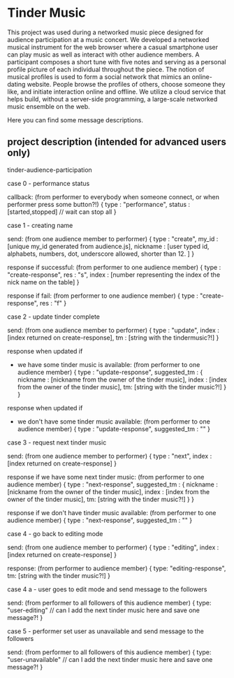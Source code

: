 # Tinder Music

This project was used during a networked music piece designed for audience participation at a music concert. 
We developed a networked musical instrument for the web browser where a casual smartphone user can play music as well as interact with other audience members. 
A participant composes a short tune with five notes and serving as a personal profile picture of each individual throughout the piece. 
The notion of musical profiles is used to form a social network that mimics an online-dating website. People browse the profiles of others, choose someone they like, and initiate interaction online and offline. 
We utilize a cloud service that helps build, without a server-side programming, a large-scale networked music ensemble on the web. 

Here you can find some message descriptions.

## project description (intended for advanced users only)

tinder-audience-participation

case 0 - performance status

callback: (from performer to everybody when someone connect, or when performer press some button?!)
{
	type : "performance",
	status : [started,stopped]	// wait can stop all
}

case 1 - creating name

send: (from one audience member to performer)
{
	type : "create",
	my_id : [unique my_id generated from audience.js],
	nickname : [user typed id, alphabets, numbers, dot, underscore allowed, shorter than 12. ]
}

response if successful: (from performer to one audience member)
{
	type : "create-response",
	res : "s",
	index : [number representing the index of the nick name on the table]
}

response if fail: (from performer to one audience member)
{
	type : "create-response",
	res : "f"
}


case 2 - update tinder complete

send: (from one audience member to performer)
{
	type : "update",
	index : [index returned on create-response],
	tm : [string with the tindermusic?!]
}

response when updated if
- we have some tinder music is available: (from performer to one audience member)
{
	type : "update-response",
	suggested_tm : {
		nickname : [nickname from the owner of the tinder music],
		index : [index from the owner of the tinder music],
		tm: [string with the tinder music?!]
		}
}

response when updated if
- we don't have some tinder music available: (from performer to one audience member)
{
	type : "update-response",
	suggested_tm : ""
}


case 3 - request next tinder music

send: (from one audience member to performer)
{
	type : "next",
	index : [index returned on create-response]
}

response if we have some next tinder music: (from performer to one audience member)
{
	type : "next-response",
	suggested_tm : {
		nickname : [nickname from the owner of the tinder music],
		index : [index from the owner of the tinder music],
		tm: [string with the tinder music?!]
		}
}

response if we don't have tinder music available: (from performer to one audience member)
{
	type : "next-response",
	suggested_tm : ""
}

case 4 - go back to editing mode

send: (from one audience member to performer)
{
	type : "editing",
	index : [index returned on create-response]
}

response: (from performer to audience member)
{
	type: "editing-response",
	tm: [string with the tinder music?!]
}

case 4 a - user goes to edit mode and send message to the followers

send: (from performer to all followers of this audience member)
{
	type: "user-editing" // can I add the next tinder music here and save one message?!
}

case 5 - performer set user as unavailable and send message to the followers

send: (from performer to all followers of this audience member)
{
	type: "user-unavailable" // can I add the next tinder music here and save one message?!
}

